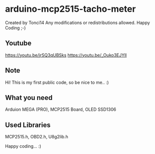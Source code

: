 # arduino-mcp2515-tacho-meter
Created by Tonci14
Any modifications or redistributions allowed. Happy Coding ;-)

## Youtube
https://youtu.be/jrSQ3qUBSks
https://youtu.be/_Ouko3EJYlI

## Note
Hi! This is my first public code, so be nice to me.. :)

## What you need
Arduion MEGA (PRO), MCP2515 Board, OLED SSD1306

## Used Libraries
MCP2515.h, OBD2.h, U8g2lib.h

Happy coding... :)
